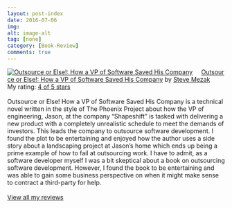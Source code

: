 ```yaml
---
layout: post-index
date: 2016-07-06
img: 
alt: image-alt
tag: [none]
category: [Book-Review]
comments: true
---
```

<a href="https://www.goodreads.com/book/show/29941458-outsource-or-else" style="float: left; padding-right: 20px"><img border="0" alt="Outsource or Else!: How a VP of Software Saved His Company" src="https://d.gr-assets.com/books/1460996906m/29941458.jpg" /></a><a href="https://www.goodreads.com/book/show/29941458-outsource-or-else">Outsource or Else!: How a VP of Software Saved His Company</a> by <a href="https://www.goodreads.com/author/show/4268690.Steve_Mezak">Steve Mezak</a><br/>
My rating: <a href="https://www.goodreads.com/review/show/1676596926">4 of 5 stars</a><br /><br />
Outsource or Else! How a VP of Software Saved His Company is a technical novel written in the style of The Phoenix Project about how the VP of engineering, Jason, at the company “Shapeshift” is tasked with delivering a new product with a completely unrealistic schedule to meet the demands of investors. This leads the company to outsource software development. I found the plot to be entertaining and enjoyed how the author uses a side story about a landscaping project at Jason’s home which ends up being a prime example of how to fail at outsourcing work. I have to admit, as a software developer myself I was a bit skeptical about a book on outsourcing software development. However, I found the book to be entertaining and was able to gain some business perspective on when it might make sense to contract a third-party for help. 
<br/><br/>
<a href="https://www.goodreads.com/review/list/49890760-matt">View all my reviews</a>
